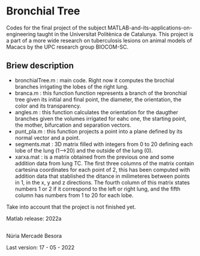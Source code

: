# Bronchial Tree
Codes for the final project of the subject MATLAB-and-its-applications-on-engineering taught in the Universitat Politènica de Catalunya. This project is a part of a more wide research on tuberculosis lesions on animal models of Macacs by the UPC research group BIOCOM-SC.

## Briew description
  - bronchialTree.m : main code. Right now it computes the brochial branches irrigating the lobes of the right lung.
  - branca.m : this function function represents a branch of the bronchial tree given its initial and final point, the diameter, the orientation, the color      and its transparency.
  - angles.m : this function calculates the orientation for the daugther branches given the volumes irrigated for eahc one, the starting point, the mother, bifurcation and separation vectors.
  - punt_pla.m : this function projects a point into a plane defined by its normal vector and a point.
  - segments.mat : 3D matrix filled with integers from 0 to 20 defining each lobe of the lung (1-->20) and the outside of the lung (0).
  - xarxa.mat : is a matrix obtained from the previous one and some addition data from lung TC. The first three columns of the matrix contain cartesina coordinates for each point of 2, this has been computed with addition data that stablished the ditance in milimeteres between points in 1, in the x, y and z directions. The fourth column of this matrix states numbers 1 or 2 if it correspond to the left or right lung, and the fifth column has numbers from 1 to 20 for each lobe.    
  
Take into account that the project is not finished yet.

Matlab release: 2022a

##
Núria Mercadé Besora

Last version: 17 - 05 - 2022
